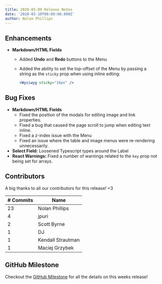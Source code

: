```yaml
---
title: 2020-03-09 Release Notes
date: '2020-03-10T00:00:00.000Z'
author: Nolan Phillips
---
```

## Enhancements

* **Markdown/HTML Fields**
  * Added **Undo** and **Redo** buttons to the Menu
  * Added the ability to set the top-offset of the Menu by passing a string as the `sticky` prop when using inline edting:

    ```jsx
    <Wysiwyg sticky="16px" />
    ```

## Bug Fixes

* **Markdown/HTML Fields**
  * Fixed the position of the modals for editing image and link properties.
  * Fixed a bug that caused the page scroll to jump when editing text inline.
  * Fixed a z-index issue with the Menu
  * Fixed an issue where the table and image menus were re-rendering unnecessarily.
* **Select Field:** Loosened Typescript types around the Label
* **React Warnings:** Fixed a number of warnings related to the `key` prop not being set for arrays.

## Contributors

A big thanks to all our contributors for this release! <3

| # Commits | Name |
| --- | --- |
| 23 | Nolan Phillips |
| 4 | jpuri |
| 2 | Scott Byrne |
| 1 | DJ |
| 1 | Kendall Strautman |
| 1 | Maciej Grzybek |

## GitHub Milestone

Checkout the [GitHub Milestone](https://github.com/tinacms/tinacms/milestone/15?closed=1 "2020-03-09 Release") for all the details on this weeks release!